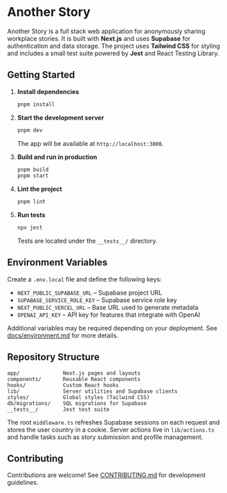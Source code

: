 # Another Story

Another Story is a full stack web application for anonymously sharing workplace stories. It is built with **Next.js** and uses **Supabase** for authentication and data storage. The project uses **Tailwind CSS** for styling and includes a small test suite powered by **Jest** and React Testing Library.

## Getting Started

1. **Install dependencies**
   ```bash
   pnpm install
   ```

2. **Start the development server**
   ```bash
   pnpm dev
   ```
   The app will be available at `http://localhost:3000`.

3. **Build and run in production**
   ```bash
   pnpm build
   pnpm start
   ```

4. **Lint the project**
   ```bash
   pnpm lint
   ```

5. **Run tests**
   ```bash
   npx jest
   ```
   Tests are located under the `__tests__/` directory.

## Environment Variables

Create a `.env.local` file and define the following keys:

- `NEXT_PUBLIC_SUPABASE_URL` – Supabase project URL
- `SUPABASE_SERVICE_ROLE_KEY` – Supabase service role key
- `NEXT_PUBLIC_VERCEL_URL` – Base URL used to generate metadata
- `OPENAI_API_KEY` – API key for features that integrate with OpenAI

Additional variables may be required depending on your deployment. See [docs/environment.md](docs/environment.md) for more details.

## Repository Structure

```
app/              Next.js pages and layouts
components/       Reusable React components
hooks/            Custom React hooks
lib/              Server utilities and Supabase clients
styles/           Global styles (Tailwind CSS)
db/migrations/    SQL migrations for Supabase
__tests__/        Jest test suite
```

The root `middleware.ts` refreshes Supabase sessions on each request and stores the user country in a cookie. Server actions live in `lib/actions.ts` and handle tasks such as story submission and profile management.

## Contributing

Contributions are welcome! See [CONTRIBUTING.md](CONTRIBUTING.md) for development guidelines.


